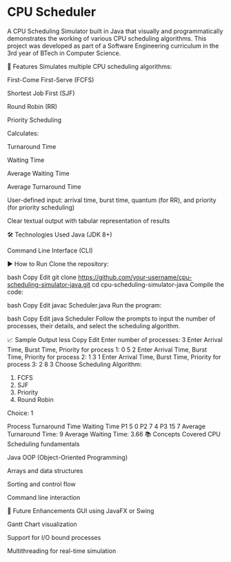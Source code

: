 # CPU Scheduler


A CPU Scheduling Simulator built in Java that visually and programmatically demonstrates the working of various CPU scheduling algorithms. This project was developed as part of a Software Engineering curriculum in the 3rd year of BTech in Computer Science.

📌 Features
Simulates multiple CPU scheduling algorithms:

First-Come First-Serve (FCFS)

Shortest Job First (SJF)

Round Robin (RR)

Priority Scheduling

Calculates:

Turnaround Time

Waiting Time

Average Waiting Time

Average Turnaround Time

User-defined input: arrival time, burst time, quantum (for RR), and priority (for priority scheduling)

Clear textual output with tabular representation of results

🛠️ Technologies Used
Java (JDK 8+)

Command Line Interface (CLI)


▶️ How to Run
Clone the repository:

bash
Copy
Edit
git clone https://github.com/your-username/cpu-scheduling-simulator-java.git
cd cpu-scheduling-simulator-java
Compile the code:

bash
Copy
Edit
javac Scheduler.java
Run the program:

bash
Copy
Edit
java Scheduler
Follow the prompts to input the number of processes, their details, and select the scheduling algorithm.

📈 Sample Output
less
Copy
Edit
Enter number of processes: 3
Enter Arrival Time, Burst Time, Priority for process 1: 0 5 2
Enter Arrival Time, Burst Time, Priority for process 2: 1 3 1
Enter Arrival Time, Burst Time, Priority for process 3: 2 8 3
Choose Scheduling Algorithm:
1. FCFS
2. SJF
3. Priority
4. Round Robin

Choice: 1

Process  Turnaround Time  Waiting Time
P1       5                0
P2       7                4
P3       15               7
Average Turnaround Time: 9
Average Waiting Time: 3.66
📚 Concepts Covered
CPU Scheduling fundamentals

Java OOP (Object-Oriented Programming)

Arrays and data structures

Sorting and control flow

Command line interaction

📌 Future Enhancements
GUI using JavaFX or Swing

Gantt Chart visualization

Support for I/O bound processes

Multithreading for real-time simulation

